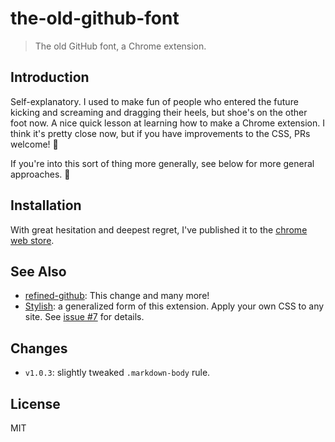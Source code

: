 # the-old-github-font

> The old GitHub font, a Chrome extension.

## Introduction

Self-explanatory. I used to make fun of people who entered the future kicking and screaming and dragging their heels, but shoe's on the other foot now. A nice quick lesson at learning how to make a Chrome extension. I think it's pretty close now, but if you have improvements to the CSS, PRs welcome! 😬

If you're into this sort of thing more generally, see below for more general approaches. 🚀

## Installation

With great hesitation and deepest regret, I've published it to the [chrome web store](https://chrome.google.com/webstore/detail/the-old-github-font/gklibcblhkjlfhfelnbelngjciflknhp).

## See Also
- [refined-github](https://github.com/sindresorhus/refined-github): This change and many more!
- [Stylish](https://chrome.google.com/webstore/detail/stylish/fjnbnpbmkenffdnngjfgmeleoegfcffe?hl=en): a generalized form of this extension. Apply your own CSS to any site. See [issue #7](https://github.com/rreusser/the-old-github-font/issues/7#issuecomment-232039750) for details.

## Changes

- `v1.0.3`: slightly tweaked `.markdown-body` rule.

## License

MIT
